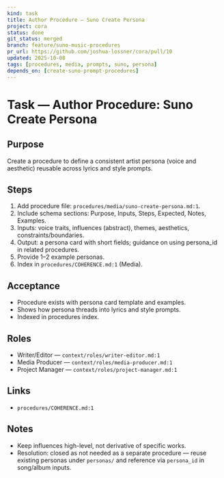 ```yaml
---
kind: task
title: Author Procedure — Suno Create Persona
project: cora
status: done
git_status: merged
branch: feature/suno-music-procedures
pr_url: https://github.com/joshua-lossner/cora/pull/10
updated: 2025-10-08
tags: [procedures, media, prompts, suno, persona]
depends_on: [create-suno-prompt-procedures]
---
```


# Task — Author Procedure: Suno Create Persona

## Purpose
Create a procedure to define a consistent artist persona (voice and aesthetic) reusable across lyrics and style prompts.

## Steps
1) Add procedure file: `procedures/media/suno-create-persona.md:1`.
2) Include schema sections: Purpose, Inputs, Steps, Expected, Notes, Examples.
3) Inputs: voice traits, influences (abstract), themes, aesthetics, constraints/boundaries.
4) Output: a persona card with short fields; guidance on using persona_id in related procedures.
5) Provide 1–2 example personas.
6) Index in `procedures/COHERENCE.md:1` (Media).

## Acceptance
- Procedure exists with persona card template and examples.
- Shows how persona threads into lyrics and style prompts.
- Indexed in procedures index.

## Roles
- Writer/Editor — `context/roles/writer-editor.md:1`
- Media Producer — `context/roles/media-producer.md:1`
- Project Manager — `context/roles/project-manager.md:1`

## Links
- `procedures/COHERENCE.md:1`

## Notes
- Keep influences high-level, not derivative of specific works.
 - Resolution: closed as not needed as a separate procedure — reuse existing personas under `personas/` and reference via `persona_id` in song/album inputs.
